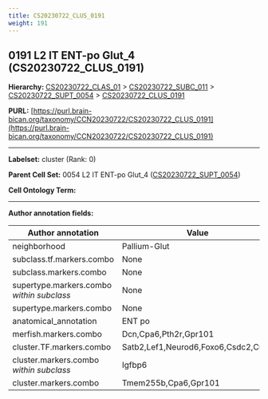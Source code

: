 ```yaml
---
title: CS20230722_CLUS_0191
weight: 191
---
```

## 0191 L2 IT ENT-po Glut_4 (CS20230722_CLUS_0191)
<b>Hierarchy: </b>
[CS20230722_CLAS_01](../CS20230722_CLAS_01) >
[CS20230722_SUBC_011](../CS20230722_SUBC_011) >
[CS20230722_SUPT_0054](../CS20230722_SUPT_0054) >
[CS20230722_CLUS_0191](../CS20230722_CLUS_0191)

**PURL:** [https://purl.brain-bican.org/taxonomy/CCN20230722/CS20230722_CLUS_0191](https://purl.brain-bican.org/taxonomy/CCN20230722/CS20230722_CLUS_0191)

---


**Labelset:** cluster (Rank: 0)

**Parent Cell Set:** 0054 L2 IT ENT-po Glut_4 ([CS20230722_SUPT_0054](../CS20230722_SUPT_0054))



**Cell Ontology Term:** 

[MARKER GENES.]: #


---

[TRANSFERRED ANNOTATIONS.]: #


[AUTHOR ANNOTATION FIELDS.]: #


**Author annotation fields:**

| Author annotation | Value |
|-------------------|-------|
|neighborhood|Pallium-Glut|
|subclass.tf.markers.combo|None|
|subclass.markers.combo|None|
|supertype.markers.combo _within subclass_|None|
|supertype.markers.combo|None|
|anatomical_annotation|ENT po|
|merfish.markers.combo|Dcn,Cpa6,Pth2r,Gpr101|
|cluster.TF.markers.combo|Satb2,Lef1,Neurod6,Foxo6,Csdc2,Cux2|
|cluster.markers.combo _within subclass_|Igfbp6|
|cluster.markers.combo|Tmem255b,Cpa6,Gpr101|
